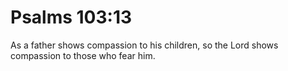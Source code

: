 # Psalms 103:13

As a father shows compassion to his children, so the Lord shows compassion to those who fear him.

